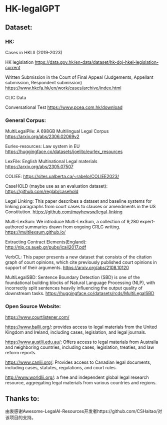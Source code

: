 # HK-legalGPT

## Dataset:

### HK:
Cases in HKLII (2019-2023)


HK legislation https://data.gov.hk/en-data/dataset/hk-doj-hkel-legislation-current


Written Submission in the Court of Final Appeal (Judgements, Appellant submission, Respondent submission) https://www.hkcfa.hk/en/work/cases/archive/index.html


CLIC Data


Conversational Test  https://www.pcea.com.hk/download

### General Corpus:
MultiLegalPile: A 698GB Multilingual Legal Corpus https://arxiv.org/abs/2306.02069v2

Eurlex-resources: Law system in EU https://huggingface.co/datasets/joelito/eurlex_resources

LexFile: English Multinational Legal materials  https://arxiv.org/abs/2305.07507

COLIEE: https://sites.ualberta.ca/~rabelo/COLIEE2023/

CaseHOLD (maybe use as an evaluation dataset): https://github.com/reglab/casehold

Legal Linking: This paper describes a dataset and baseline systems for linking paragraphs from court cases to clauses or amendments in the US Constitution. https://github.com/mayhewsw/legal-linking

Multi-LexSum: We introduce Multi-LexSum, a collection of 9,280 expert-authored summaries drawn from ongoing CRLC writing.  https://multilexsum.github.io/

Extracting Contract Elements(England): http://nlp.cs.aueb.gr/pubs/icail2017.pdf

VerbCL: This paper presents a new dataset that consists of the citation graph of court opinions, which cite previously published court opinions in support of their arguments.  https://arxiv.org/abs/2108.10120

MultiLegalSBD: Sentence Boundary Detection (SBD) is one of the foundational building blocks of Natural Language Processing (NLP), with incorrectly split sentences heavily influencing the output quality of downstream tasks.  https://huggingface.co/datasets/rcds/MultiLegalSBD

### Open Source Website:
https://www.courtlistener.com/

https://www.bailii.org/: provides access to legal materials from the United Kingdom and Ireland, including cases, legislation, and legal journals.

https://www.austlii.edu.au/: Offers access to legal materials from Australia and neighboring countries, including cases, legislation, treaties, and law reform reports.

https://www.canlii.org/: Provides access to Canadian legal documents, including cases, statutes, regulations, and court rules.

http://www.worldlii.org/: a free and independent global legal research resource, aggregating legal materials from various countries and regions.


## Thanks to:
由衷感谢Awesome-LegalAI-Resources开发者https://github.com/CSHaitao/对该项目的支持。




